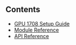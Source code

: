 Contents
--------

* [GPU 1708 Setup Guide](GPU1708_SETUP.md)
* [Module Reference](source/modules.rst)
* [API Reference](source/blueno.rst)